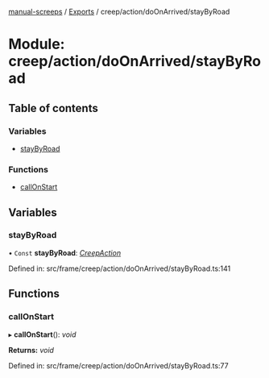 [manual-screeps](../README.md) / [Exports](../modules.md) / creep/action/doOnArrived/stayByRoad

# Module: creep/action/doOnArrived/stayByRoad

## Table of contents

### Variables

- [stayByRoad](creep_action_doonarrived_staybyroad.md#staybyroad)

### Functions

- [callOnStart](creep_action_doonarrived_staybyroad.md#callonstart)

## Variables

### stayByRoad

• `Const` **stayByRoad**: [*CreepAction*](../interfaces/creep_action_doonarrived.creepaction.md)

Defined in: src/frame/creep/action/doOnArrived/stayByRoad.ts:141

## Functions

### callOnStart

▸ **callOnStart**(): *void*

**Returns:** *void*

Defined in: src/frame/creep/action/doOnArrived/stayByRoad.ts:77
